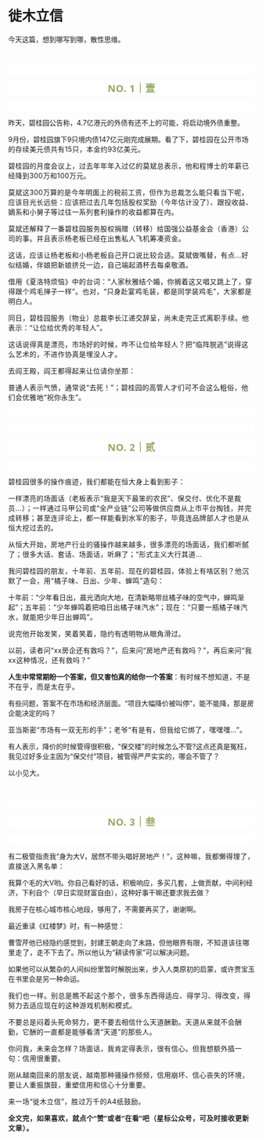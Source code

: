 # 徙木立信

<p style="visibility: visible;">今天这篇，想到哪写到哪，散性思维。</p><p style="visibility: visible;"><br style="visibility: visible;"></p><p style="outline: 0px;font-family: system-ui, -apple-system, BlinkMacSystemFont, &quot;Helvetica Neue&quot;, &quot;PingFang SC&quot;, &quot;Hiragino Sans GB&quot;, &quot;Microsoft YaHei UI&quot;, &quot;Microsoft YaHei&quot;, Arial, sans-serif;letter-spacing: 0.544px;text-wrap: wrap;background-color: rgb(255, 255, 255);visibility: visible;"><br style="outline: 0px;visibility: visible;"></p><p style="outline: 0px;letter-spacing: 0.544px;text-wrap: wrap;color: rgb(34, 34, 34);font-family: -apple-system-font, system-ui, &quot;Helvetica Neue&quot;, &quot;PingFang SC&quot;, &quot;Hiragino Sans GB&quot;, &quot;Microsoft YaHei UI&quot;, &quot;Microsoft YaHei&quot;, Arial, sans-serif;background-color: rgb(255, 255, 255);text-align: center;visibility: visible;"><span style="outline: 0px;font-weight: bold;line-height: 25px;color: rgb(149, 169, 103);font-size: 20px;visibility: visible;">NO. 1｜壹</span></p><p style="outline: 0px;letter-spacing: 0.544px;text-wrap: wrap;color: rgb(34, 34, 34);font-family: -apple-system-font, system-ui, &quot;Helvetica Neue&quot;, &quot;PingFang SC&quot;, &quot;Hiragino Sans GB&quot;, &quot;Microsoft YaHei UI&quot;, &quot;Microsoft YaHei&quot;, Arial, sans-serif;background-color: rgb(255, 255, 255);text-align: center;visibility: visible;"><br style="outline: 0px;visibility: visible;"></p><p style="visibility: visible;">昨天，碧桂园公告称，4.7亿港元的外债有还不上的可能，将启动境外债重整。</p><p style="visibility: visible;">9月份，碧桂园旗下9只境内债147亿元刚完成展期。看了下，<span style="font-size: var(--articleFontsize); letter-spacing: 0.034em; visibility: visible;">碧桂园在</span><span style="font-size: var(--articleFontsize); letter-spacing: 0.034em; visibility: visible;">公开市场的存续美元债</span><span style="font-size: var(--articleFontsize); letter-spacing: 0.034em; visibility: visible;">共有15只，本金约9</span><span style="font-size: var(--articleFontsize); letter-spacing: 0.034em; visibility: visible;">3亿美元。</span></p><p style="visibility: visible;"><span style="font-size: var(--articleFontsize); letter-spacing: 0.034em; visibility: visible;">碧桂园的月度会议上，过去年年年入过亿的莫斌总表示，他和程博士的年薪已经降到300万和100万元。</span></p><p style="visibility: visible;"><span style="font-size: var(--articleFontsize); letter-spacing: 0.034em; visibility: visible;">莫斌这300万算的是今年明面上的税前工资，但作为总裁怎么能只看当下呢，应该目光长远些：应该把过去几年包括股权奖励（今年估计没了）、跟投收益、嫡系和小舅子等过往一系列套利操作的收益都算在内。</span></p><p style="visibility: visible;"><span style="font-size: var(--articleFontsize); letter-spacing: 0.034em; visibility: visible;">莫斌还解释了一番碧桂园服务股权捐赠（转移）给国强公益基金会（香港）公司的事。并且表示杨老板已经在出售私人飞机筹凑资金。<br style="visibility: visible;"></span></p><p style="visibility: visible;"><span style="font-size: var(--articleFontsize); letter-spacing: 0.034em; visibility: visible;">这话，应该让杨老板和小杨老板自己开口说比较合适。莫斌做嘴替，有点...好似结婚，伴娘把新娘挤兑一边，自己端起酒杯去每桌敬酒。</span></p><p style="visibility: visible;"><span style="font-size: var(--articleFontsize); letter-spacing: 0.034em; visibility: visible;">借用《夏洛特烦恼》中的台词：“</span><span style="font-size: var(--articleFontsize); letter-spacing: 0.034em; visibility: visible;">人家秋雅结个婚，你搁着这又唱又跳上了，穿得跟个鸡毛掸子一样”。也对，“</span><span style="font-size: var(--articleFontsize); letter-spacing: 0.034em; visibility: visible;">只身赴宴鸡毛装，都是同学装鸡毛”，大家都是明白人。</span></p><p style="visibility: visible;"><span style="font-size: var(--articleFontsize); letter-spacing: 0.034em; visibility: visible;">同日，碧桂园服务（物业）总裁李长江递交辞呈，尚未走完正式离职手续。他表示：“让位给优秀的年轻人”。</span></p><p style="visibility: visible;"><span style="font-size: var(--articleFontsize); letter-spacing: 0.034em; visibility: visible;">这话说得真是漂亮，市场好的时候，咋不让位给年轻人？把“临阵脱逃”说得这么艺术的，不进作协真是埋没人才。</span></p><p style="visibility: visible;"><span style="font-size: var(--articleFontsize); letter-spacing: 0.034em; visibility: visible;"></span><span style="font-size: var(--articleFontsize); letter-spacing: 0.034em; visibility: visible;">去阎王殿，阎王都得起来让位请你坐那：</span></p><p style="visibility: visible;"><span style="font-size: var(--articleFontsize); letter-spacing: 0.034em; visibility: visible;">普通人表示气愤，通常说“去死！”；碧桂园的高管人才们可不会这么粗俗，他们会优雅地“祝你永生”。<br style="visibility: visible;"></span></p><p style="outline: 0px;font-family: system-ui, -apple-system, BlinkMacSystemFont, &quot;Helvetica Neue&quot;, &quot;PingFang SC&quot;, &quot;Hiragino Sans GB&quot;, &quot;Microsoft YaHei UI&quot;, &quot;Microsoft YaHei&quot;, Arial, sans-serif;letter-spacing: 0.544px;text-wrap: wrap;background-color: rgb(255, 255, 255);visibility: visible;"><br style="outline: 0px;visibility: visible;"></p><p style="outline: 0px;font-family: system-ui, -apple-system, BlinkMacSystemFont, &quot;Helvetica Neue&quot;, &quot;PingFang SC&quot;, &quot;Hiragino Sans GB&quot;, &quot;Microsoft YaHei UI&quot;, &quot;Microsoft YaHei&quot;, Arial, sans-serif;letter-spacing: 0.544px;text-wrap: wrap;background-color: rgb(255, 255, 255);visibility: visible;"><br></p><p style="outline: 0px;letter-spacing: 0.544px;text-wrap: wrap;color: rgb(34, 34, 34);font-family: -apple-system-font, system-ui, &quot;Helvetica Neue&quot;, &quot;PingFang SC&quot;, &quot;Hiragino Sans GB&quot;, &quot;Microsoft YaHei UI&quot;, &quot;Microsoft YaHei&quot;, Arial, sans-serif;background-color: rgb(255, 255, 255);text-align: center;visibility: visible;"><span style="outline: 0px;font-weight: bold;line-height: 25px;color: rgb(149, 169, 103);font-size: 20px;visibility: visible;">NO. 2｜贰</span></p><p style="outline: 0px;letter-spacing: 0.544px;text-wrap: wrap;color: rgb(34, 34, 34);font-family: -apple-system-font, system-ui, &quot;Helvetica Neue&quot;, &quot;PingFang SC&quot;, &quot;Hiragino Sans GB&quot;, &quot;Microsoft YaHei UI&quot;, &quot;Microsoft YaHei&quot;, Arial, sans-serif;background-color: rgb(255, 255, 255);text-align: center;visibility: visible;"><br></p><p><span style="font-size: var(--articleFontsize);letter-spacing: 0.034em;">碧桂园很多的操作痕迹，我们都能在恒大身上看到影子：</span></p><p><span style="font-size: var(--articleFontsize);letter-spacing: 0.034em;">一样漂亮的场面话（老板表示“我是天下最笨的农民”、保交付、优化不是裁员...）；一样通过马甲公司或“全产业链”公司等做供应商从上市平台掏钱，并完成转移；甚至连评论上，都一样能看到水军的影子，毕竟连品牌部人才也是从恒大挖过去的。</span></p><p><span style="font-size: var(--articleFontsize);letter-spacing: 0.034em;">从恒大开始，房地产行业的骚操作越来越多，很多漂亮的场面话，我们都听腻了；很多大话、套话、场面话，听麻了；“形式主义大行其道...</span></p><p><span style="font-size: var(--articleFontsize);letter-spacing: 0.034em;">我问碧桂园的朋友，十年前、五年前、现在的碧桂园，体验上有啥区别？</span><span style="font-size: var(--articleFontsize);letter-spacing: 0.034em;">他沉默了一会，</span><span style="font-size: var(--articleFontsize);letter-spacing: 0.578px;">用“</span><span style="font-size: var(--articleFontsize);letter-spacing: 0.578px;">橘子味</span><span style="font-size: var(--articleFontsize);letter-spacing: 0.578px;">、日出、少年、蝉鸣</span><span style="font-size: var(--articleFontsize);letter-spacing: 0.578px;">”造句：</span></p><p>十年前：“少年看日出，晨光洒向大地，在清新略带丝橘子味的空气中，蝉鸣渐起”；<span style="font-size: var(--articleFontsize);letter-spacing: 0.034em;">五年前：“</span><span style="font-size: var(--articleFontsize);letter-spacing: 0.034em;">少年蝉鸣着把咱日出橘子味汽水”；</span><span style="font-size: var(--articleFontsize);letter-spacing: 0.578px;">现在：“</span><span style="font-size: var(--articleFontsize);letter-spacing: 0.578px;">只要一瓶橘子味汽水，就能把少年日出蝉鸣”。</span></p><p><span style="font-size: var(--articleFontsize);letter-spacing: 0.034em;">说完他开始发笑，笑着笑着，隐约有透明物从眼角滑过。</span></p><p><span style="font-size: var(--articleFontsize);letter-spacing: 0.034em;">以前，读者问“xx房企还有救吗？”，后来问“房地产还有救吗？”，再后来问“我xx这种情况，还有救吗？”</span></p><p><strong><span style="">人生中常常期盼一个答案，但又害怕真的给你一个答案</span></strong><span style="">：</span><span style="font-size: var(--articleFontsize);letter-spacing: 0.034em;">有时候不想知道，不是不在乎，而是太在乎。</span></p><p>有些问题，答案不在市场和经济层面。“项目大幅降价被叫停”，能不能降，那是房企能决定的吗？</p><p><span style="font-size: var(--articleFontsize);letter-spacing: 0.034em;">亚当斯密“市场有一双无形的手”；</span><span style="font-size: var(--articleFontsize);letter-spacing: 0.034em;">老爷“有是有，但我给它绑了，嘿嘿嘿…”。</span></p><p>有人表示，降价的时候管得很积极，“保交楼”的时候怎么不管?这点还真是冤枉，我见过好多业主因为“保交付”项目，被管得严严实实的，哪会不管了？<br></p><p><span style="font-size: var(--articleFontsize);letter-spacing: 0.034em;">以小见大</span><span style="font-size: var(--articleFontsize);letter-spacing: 0.034em;text-wrap: wrap;">。</span></p><p><span style="font-size: var(--articleFontsize);letter-spacing: 0.034em;text-wrap: wrap;"><br></span></p><p style="outline: 0px;font-family: system-ui, -apple-system, BlinkMacSystemFont, &quot;Helvetica Neue&quot;, &quot;PingFang SC&quot;, &quot;Hiragino Sans GB&quot;, &quot;Microsoft YaHei UI&quot;, &quot;Microsoft YaHei&quot;, Arial, sans-serif;letter-spacing: 0.544px;text-wrap: wrap;background-color: rgb(255, 255, 255);visibility: visible;"><br style="outline: 0px;visibility: visible;"></p><p style="outline: 0px;letter-spacing: 0.544px;text-wrap: wrap;color: rgb(34, 34, 34);font-family: -apple-system-font, system-ui, &quot;Helvetica Neue&quot;, &quot;PingFang SC&quot;, &quot;Hiragino Sans GB&quot;, &quot;Microsoft YaHei UI&quot;, &quot;Microsoft YaHei&quot;, Arial, sans-serif;background-color: rgb(255, 255, 255);text-align: center;visibility: visible;"><span style="outline: 0px;font-weight: bold;line-height: 25px;color: rgb(149, 169, 103);font-size: 20px;visibility: visible;">NO. 3｜叁</span></p><p style="outline: 0px;letter-spacing: 0.544px;text-wrap: wrap;color: rgb(34, 34, 34);font-family: -apple-system-font, system-ui, &quot;Helvetica Neue&quot;, &quot;PingFang SC&quot;, &quot;Hiragino Sans GB&quot;, &quot;Microsoft YaHei UI&quot;, &quot;Microsoft YaHei&quot;, Arial, sans-serif;background-color: rgb(255, 255, 255);text-align: center;visibility: visible;"><br></p><p>有二极管指责我“身为大V，居然不带头唱好房地产！”，<span style="font-size: var(--articleFontsize);letter-spacing: 0.034em;">这种嘛，我都懒得理了，直接送入黑名单：</span></p><p>我算个毛的大V哟。你自己看好的话，积极响应，多买几套，上做贡献，中间利经济，下利自个（早日实现财富自由），这种好事干嘛还要求我去做？</p><p>我房子在核心城市核心地段，够用了，不需要再买了，谢谢啊。</p><p>最近重读《红楼梦》时，有一种感觉：</p><p>曹雪芹他已经隐约感觉到，封建王朝走向了末路，但他眼界有限，<span style="letter-spacing: 0.578px;text-wrap: wrap;">不知道该往哪里走了，</span>走不下去了。所以他认为“耕读传家”可以解决问题。</p><p>如果他可以从繁杂的人间纠纷里暂时解脱出来，步入人类原初的启蒙，或许贾宝玉在书里会是另一种命运。</p><p style="letter-spacing: 0.578px;text-wrap: wrap;">我们也一样。别总是瞧不起这个那个，很多东西得适应、得学习、得改变，得努力去适应现在的这种游戏机制和模式。</p><p style="letter-spacing: 0.578px;text-wrap: wrap;"><span style="font-size: var(--articleFontsize);letter-spacing: 0.034em;">不要总是闷着头死命努力，更不要去相信什么天道酬勤。</span><span style="font-size: var(--articleFontsize);letter-spacing: 0.034em;">天道从来就不会酬勤，它酬的一直都是能够看清“天道”的那些人。</span></p><p style="letter-spacing: 0.578px;text-wrap: wrap;"><span style="font-size: var(--articleFontsize);letter-spacing: 0.034em;">你问我，未来会怎样？场面话，我肯定得表示，很有信心。</span><span style="font-size: var(--articleFontsize);letter-spacing: 0.034em;">但我想额外插一句：</span><span style="font-size: var(--articleFontsize);letter-spacing: 0.034em;">信用很重要。</span></p><p style="letter-spacing: 0.578px;text-wrap: wrap;"><span style="font-size: var(--articleFontsize);letter-spacing: 0.034em;">刚从越南回来的朋友说，越南那种骚操作频频，信用崩坏、信心丧失的环境，要让人重振旗鼓，重塑信用和信心十分重要。</span></p><p style="letter-spacing: 0.578px;text-wrap: wrap;"><span style="font-size: var(--articleFontsize);letter-spacing: 0.034em;">来一场“徙木立信”，<span style="letter-spacing: 0.578px;">胜过万千的A4纸</span><span style="letter-spacing: 0.578px;">鼓励</span>。</span></p><p style="margin-bottom: 0px;"><strong style="outline: 0px;font-family: system-ui, -apple-system, BlinkMacSystemFont, &quot;Helvetica Neue&quot;, &quot;PingFang SC&quot;, &quot;Hiragino Sans GB&quot;, &quot;Microsoft YaHei UI&quot;, &quot;Microsoft YaHei&quot;, Arial, sans-serif;text-wrap: wrap;letter-spacing: 0.544px;background-color: rgb(255, 255, 255);color: rgb(34, 34, 34);font-size: 16px;"><span style="outline: 0px;font-size: 14px;">全文完，如果喜欢，就点个“赞”或者“在看”吧（星标公众号，可及时接收更新文章）。</span></strong></p><p style="display: none;"><mp-style-type data-value="3"></mp-style-type></p>